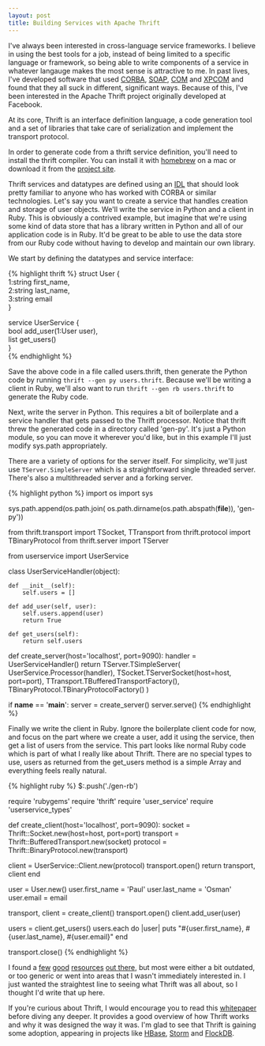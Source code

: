 ```yaml
---
layout: post
title: Building Services with Apache Thrift
---
```


I've always been interested in cross-language service frameworks. I
believe in using the best tools for a job, instead of being limited to
a specific language or framework, so being able to write components of
a service in whatever langauge makes the most sense is attractive to
me. In past lives, I've developed software that used
[CORBA](http://en.wikipedia.org/wiki/Common_Object_Request_Broker_Architecture),
[SOAP](http://en.wikipedia.org/wiki/SOAP),
[COM](http://en.wikipedia.org/wiki/Component_Object_Model) and
[XPCOM](https://developer.mozilla.org/en/XPCOM) and found that they
all suck in different, significant ways. Because of this, I've been
interested in the Apache Thrift project originally developed at
Facebook.

At its core, Thrift is an interface definition language, a code
generation tool and a set of libraries that take care of serialization
and implement the transport protocol.

In order to generate code from a thrift service definition, you'll
need to install the thrift compiler. You can install it with
[homebrew](http://mxcl.github.com/homebrew/) on a mac or download it
from the [project site](http://thrift.apache.org/download/).

Thrift services and datatypes are defined using an
[IDL](http://en.wikipedia.org/wiki/Interface_description_language)
that should look pretty familiar to anyone who has worked with CORBA
or similar technologies. Let's say you want to create a service that
handles creation and storage of user objects.  We'll write the service
in Python and a client in Ruby. This is obviously a contrived example,
but imagine that we're using some kind of data store that has a
library written in Python and all of our application code is in
Ruby. It'd be great to be able to use the data store from our Ruby
code without having to develop and maintain our own library.

We start by defining the datatypes and service interface:

{% highlight thrift %}
struct User {                                                                                                      
  1:string first_name,                                                                                             
  2:string last_name,                                                                                              
  3:string email                                                                                                   
}                                                                                                                  
                                                                                                                   
service UserService {                                                                                              
  bool add_user(1:User user),                                                                                      
  list<User> get_users()                                                                                           
}                                                                                                                  
{% endhighlight %}

Save the above code in a file called users.thrift, then generate
the Python code by running <code>thrift --gen py users.thrift</code>.
Because we'll be writing a client in Ruby, we'll also want to run
<code>thrift --gen rb users.thrift</code> to generate the Ruby code.

Next, write the server in Python. This requires a bit of boilerplate
and a service handler that gets passed to the Thrift processor. Notice
that thrift threw the generated code in a directory called 'gen-py'.
It's just a Python module, so you can move it wherever you'd like, but
in this example I'll just modify sys.path appropriately.

There are a variety of options for the server itself. For simplicity,
we'll just use <code>TServer.SimpleServer</code> which is a
straightforward single threaded server. There's also a multithreaded
server and a forking server.

{% highlight python %}
import os
import sys

sys.path.append(os.path.join(
    os.path.dirname(os.path.abspath(__file__)), 'gen-py'))

from thrift.transport import TSocket, TTransport
from thrift.protocol import TBinaryProtocol
from thrift.server import TServer

from userservice import UserService


class UserServiceHandler(object):

    def __init__(self):
        self.users = []

    def add_user(self, user):
        self.users.append(user)
        return True

    def get_users(self):
        return self.users


def create_server(host='localhost', port=9090):
    handler = UserServiceHandler()
    return TServer.TSimpleServer(
        UserService.Processor(handler),
        TSocket.TServerSocket(host=host, port=port),
        TTransport.TBufferedTransportFactory(),
        TBinaryProtocol.TBinaryProtocolFactory()
    )

if __name__ == '__main__':
    server = create_server()
    server.serve()
{% endhighlight %}

Finally we write the client in Ruby. Ignore the boilerplate client
code for now, and focus on the part where we create a user, add it
using the service, then get a list of users from the service. This
part looks like normal Ruby code which is part of what I really like
about Thrift. There are no special types to use, users as returned
from the get_users method is a simple Array and everything feels
really natural.

{% highlight ruby %}
$:.push('./gen-rb')

require 'rubygems'
require 'thrift'
require 'user_service'
require 'userservice_types'

def create_client(host='localhost', port=9090):
  socket = Thrift::Socket.new(host=host, port=port)
  transport = Thrift::BufferedTransport.new(socket)
  protocol = Thrift::BinaryProtocol.new(transport)

  client = UserService::Client.new(protocol)
  transport.open()
  return transport, client
end

user = User.new()
user.first_name = 'Paul'
user.last_name = 'Osman'
user.email = email

transport, client = create_client()
transport.open()
client.add_user(user)

users = client.get_users()
users.each do |user|
    puts "#{user.first_name}, #{user.last_name}, #{user.email}"
end

transport.close()
{% endhighlight %}

I found a [few](http://jnb.ociweb.com/jnb/jnbJun2009.html)
[good](http://wiki.apache.org/hadoop/Hbase/ThriftApi)
[resources](http://diwakergupta.github.com/thrift-missing-guide/thrift.pdf)
[out
there](http://yannramin.com/2008/07/19/using-facebook-thrift-with-python-and-hbase/),
but most were either a bit outdated, or too generic or went into areas
that I wasn't immediately interested in. I just wanted the straightest
line to seeing what Thrift was all about, so I thought I'd write that
up here.

If you're curious about Thrift, I would encourage you to read this
[whitepaper](http://thrift.apache.org/static/thrift-20070401.pdf)
before diving any deeper. It provides a good overview of how Thrift
works and why it was designed the way it was. I'm glad to see that
Thrift is gaining some adoption, appearing in projects like [HBase](http://wiki.apache.org/hadoop/Hbase/ThriftApi), [Storm](https://github.com/nathanmarz/storm/wiki/Using-non-JVM-languages-with-Storm) and [FlockDB](https://github.com/twitter/flockdb).

